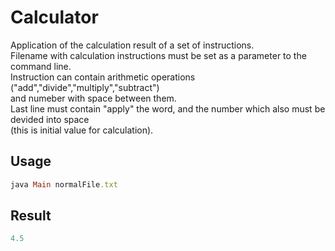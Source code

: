 # Calculator
Application of the calculation result of a set of instructions.<br>
Filename with calculation instructions must be set as a parameter to the command line.<br>
Instruction can contain arithmetic operations ("add","divide","multiply","subtract")<br>
and numeber with space between them.<br>
Last line must contain "apply" the word, and the number which also must be devided into space<br>
(this is initial value for calculation).

Usage
-----

```ruby
java Main normalFile.txt
```

Result
------
```ruby
4.5
```
